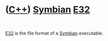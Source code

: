 
 

 

 

 

 

([C++](Cpp.md)) [Symbian](CppSymbian.md) [E32](CppE32.md)
============================================================

 

[E32](CppE32.md) is the file format of a [Symbian](CppSymbian.md)
executable.

 

 

 

 

 

 

